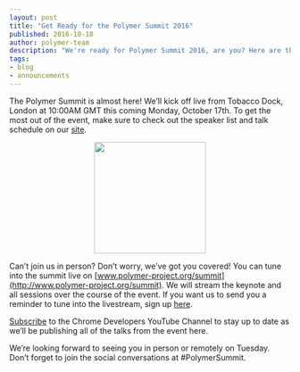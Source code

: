 ```yaml
---
layout: post
title: "Get Ready for the Polymer Summit 2016"
published: 2016-10-10
author: polymer-team
description: "We're ready for Polymer Summit 2016, are you? Here are the latest event details."
tags:
- blog
- announcements
---
```


The Polymer Summit is almost here! We’ll kick off live from Tobacco Dock, London at 10:00AM GMT this coming Monday, October 17th. To get the most out of the event, make sure to check out the speaker list and talk schedule on our [site](https://www.polymer-project.org/summit/schedule).

<style>
	.image_div {
		text-align: center;
	}
	img#image_center {
		display: block;
    	margin: auto;
    	height: 200px;
	}
</style>
<div class="image_div">
	<img id="image_center" src="/images/1.0/blog/2016-10-10-get-ready-for-summit/summit-logo.png"/>
</div>

Can’t join us in person? Don’t worry, we’ve got you covered! You can tune into the summit live on [www.polymer-project.org/summit](http://www.polymer-project.org/summit). We will stream the keynote and all sessions over the course of the event. If you want us to send you a reminder to tune into the livestream, sign up [here](https://services.google.com/fb/forms/pol2016/). 

[Subscribe](http://www.youtube.com/user/ChromeDevelopers?sub_confirmation=1) to the Chrome Developers YouTube Channel to stay up to date as we’ll be publishing all of the talks from the event here.

We’re looking forward to seeing you in person or remotely on Tuesday. Don’t forget to join the social conversations at #PolymerSummit.
